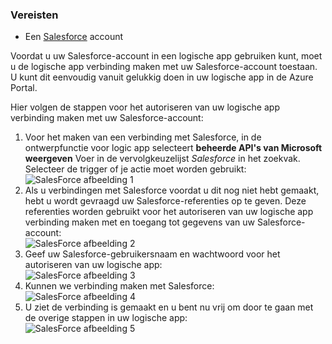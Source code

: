 ### <a name="prerequisites"></a>Vereisten
* Een [Salesforce](https://salesforce.com) account  

Voordat u uw Salesforce-account in een logische app gebruiken kunt, moet u de logische app verbinding maken met uw Salesforce-account toestaan. U kunt dit eenvoudig vanuit gelukkig doen in uw logische app in de Azure Portal.  

Hier volgen de stappen voor het autoriseren van uw logische app verbinding maken met uw Salesforce-account:  

1. Voor het maken van een verbinding met Salesforce, in de ontwerpfunctie voor logic app selecteert **beheerde API's van Microsoft weergeven** Voer in de vervolgkeuzelijst *Salesforce* in het zoekvak. Selecteer de trigger of je actie moet worden gebruikt:  
   ![SalesForce afbeelding 1](./media/connectors-create-api-salesforce/salesforce-1.png)  
2. Als u verbindingen met Salesforce voordat u dit nog niet hebt gemaakt, hebt u wordt gevraagd uw Salesforce-referenties op te geven. Deze referenties worden gebruikt voor het autoriseren van uw logische app verbinding maken met en toegang tot gegevens van uw Salesforce-account:  
   ![SalesForce afbeelding 2](./media/connectors-create-api-salesforce/salesforce-2.png)  
3. Geef uw Salesforce-gebruikersnaam en wachtwoord voor het autoriseren van uw logische app:  
   ![SalesForce afbeelding 3](./media/connectors-create-api-salesforce/salesforce-3.png)  
4. Kunnen we verbinding maken met Salesforce:  
   ![SalesForce afbeelding 4](./media/connectors-create-api-salesforce/salesforce-4.png)  
5. U ziet de verbinding is gemaakt en u bent nu vrij om door te gaan met de overige stappen in uw logische app:  
   ![SalesForce afbeelding 5](./media/connectors-create-api-salesforce/salesforce-5.png)  

